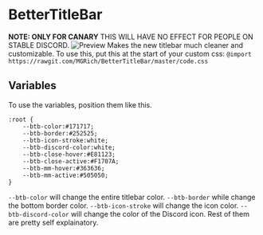 # BetterTitleBar
**NOTE: ONLY FOR CANARY**
THIS WILL HAVE NO EFFECT FOR PEOPLE ON STABLE DISCORD.
![Preview](https://rawgit.com/MGRich/BetterTitleBar/master/DiscordCanary_2017-10-21_17-01-57.png)
Makes the new titlebar much cleaner and customizable.
To use this, put this at the start of your custom css:
```@import https://rawgit.com/MGRich/BetterTitleBar/master/code.css```
## Variables
To use the variables, position them like this.
```
:root {
    --btb-color:#171717;
    --btb-border:#252525;
    --btb-icon-stroke:white;
    --btb-discord-color:white;
    --btb-close-hover:#E81123;
    --btb-close-active:#F1707A;
    --btb-mm-hover:#363636;
    --btb-mm-active:#505050;
}
```
`--btb-color` will change the entire titlebar color.
`--btb-border` while change the bottom border color.
`--btb-icon-stroke` will change the icon color.
`--btb-discord-color` will change the color of the Discord icon.
Rest of them are pretty self explainatory.
